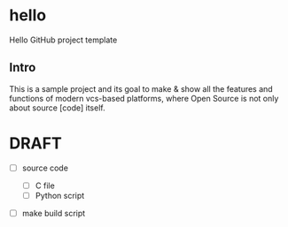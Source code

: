 # hello
Hello GitHub project template

## Intro
This is a sample project and its goal to make & show all the features and functions
of modern vcs-based platforms, where Open Source is not only about source [code] itself.


# DRAFT

- [ ] source code
  - [ ] C file
  - [ ] Python script
- [ ] make build script

